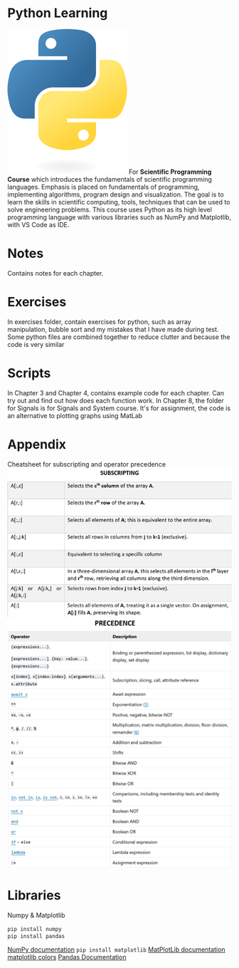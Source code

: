 # Python Learning
![python_logo](python-logo-only.png)
For **Scientific Programming Course** which introduces the fundamentals of scientific programming languages. Emphasis is placed on fundamentals of programming, implementing algorithms, program design and visualization. The goal is to learn the skills in scientific computing, tools, techniques that can be used to solve engineering problems. This course uses Python as its high level programming language with various libraries such as NumPy and Matplotlib, with VS Code as IDE.

# **Notes**
Contains notes for each chapter.

# **Exercises**
In exercises folder, contain exercises for python, such as array manipulation, bubble sort and my mistakes that I have made during test.
Some python files are combined together to reduce clutter and because the code is very similar

# Scripts
In Chapter 3 and Chapter 4, contains example code for each chapter. Can try out and find out how does each function work.
In Chapter 8, the folder for Signals is for Signals and System course. It's for assignment, the code is an alternative to plotting graphs using MatLab

# Appendix
Cheatsheet for subscripting and operator precedence
![subscripting](image.png)
![operator precedence](image-1.png)

# Libraries
Numpy & Matplotlib
```
pip install numpy
pip install pandas
```
[NumPy documentation](https://numpy.org/doc/stable/user/absolute_beginners.html)
```pip install matplotlib```
[MatPlotLib documentation](https://matplotlib.org/stable/index.html)
[matplotlib colors](https://i.sstatic.net/lFZum.png)
[Pandas Documentation](https://pandas.pydata.org/docs/index.html)